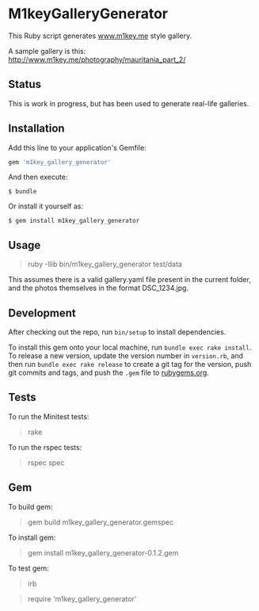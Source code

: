 # M1keyGalleryGenerator

This Ruby script generates www.m1key.me style gallery.

A sample gallery is this: http://www.m1key.me/photography/mauritania_part_2/

## Status

This is work in progress, but has been used to generate real-life galleries.

## Installation

Add this line to your application's Gemfile:

```ruby
gem 'm1key_gallery_generator'
```

And then execute:

    $ bundle

Or install it yourself as:

    $ gem install m1key_gallery_generator

## Usage

> ruby -Ilib bin/m1key_gallery_generator test/data

This assumes there is a valid gallery.yaml file present in the current folder,
and the photos themselves in the format DSC_1234.jpg.

## Development

After checking out the repo, run `bin/setup` to install dependencies.

To install this gem onto your local machine, run `bundle exec rake install`. To release a new version, update the version number in `version.rb`, and then run `bundle exec rake release` to create a git tag for the version, push git commits and tags, and push the `.gem` file to [rubygems.org](https://rubygems.org).

## Tests

To run the Minitest tests:
> rake

To run the rspec tests:
> rspec spec

## Gem

To build gem:
> gem build m1key_gallery_generator.gemspec

To install gem:
> gem install m1key_gallery_generator-0.1.2.gem

To test gem:
> irb

> require 'm1key_gallery_generator'
